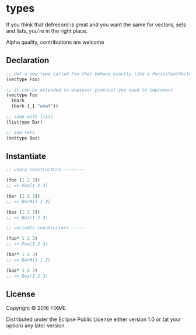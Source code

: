 # types

If you think that defrecord is great and you want the same for vectors, sets and lists, you're in the right place.

Alpha quality, contributions are welcome

## Declaration 

```clojure
;; def a new type called Foo that behave exactly like a PersistentVector
(vectype Foo)

;; it can be extended to whatever protocol you need to implement
(vectype Foo
  IBark 
  (bark [_] "woaf"))

;; same with lists
(listtype Bar)

;; and sets 
(settype Baz)

```


## Instantiate

```clojure
;; unary constructors --------

(foo [1 2 3])
;; => Foo[1 2 3]

(bar [1 2 3])
;; => Bar#{3 1 2}

(baz [1 2 3])
;; => Baz(1 2 3)

;; variadic constructors -----

(foo* 1 2 3)
;; => Foo[1 2 3]

(bar* 1 2 3)
;; => Bar#{3 1 2}

(baz* 1 2 3)
;; => Baz(1 2 3)

```

## License

Copyright © 2016 FIXME

Distributed under the Eclipse Public License either version 1.0 or (at
your option) any later version.
